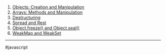 1. [Objects: Creation and Manipulation](js_objects_creation.md)
2. [Arrays: Methods and Manipulation](javascript_arrays_methods.md)
3. [Destructuring](js_destructuring.md)
4. [Spread and Rest](js_spread_rest.md)
5. [Object.freeze() and Object.seal()](js_object_freeze_seal.md)
6. [WeakMap and WeakSet](js_weakmap_weakset.md)

- - - 
#javascript 
